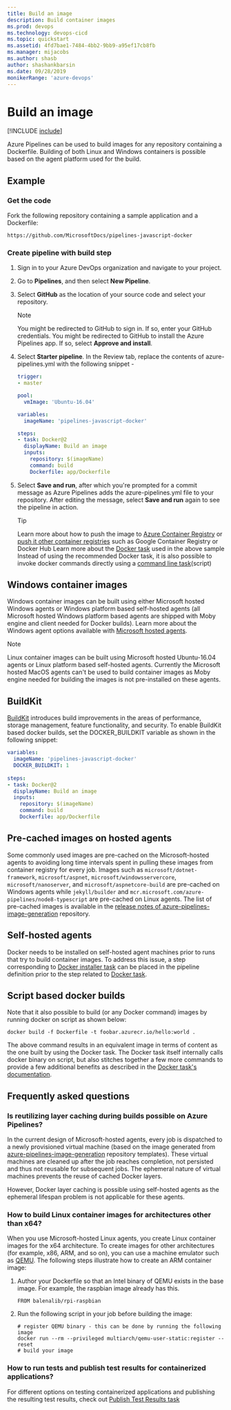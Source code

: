 ```yaml
---
title: Build an image
description: Build container images
ms.prod: devops
ms.technology: devops-cicd
ms.topic: quickstart
ms.assetid: 4fd7bae1-7484-4bb2-9bb9-a95ef17cb8fb
ms.manager: mijacobs
ms.author: shasb
author: shashankbarsin
ms.date: 09/28/2019
monikerRange: 'azure-devops'
---
```


# Build an image

[!INCLUDE [include](../../_shared/version-team-services.md)]

Azure Pipelines can be used to build images for any repository containing a Dockerfile. Building of both Linux and Windows containers is possible based on the agent platform used for the build.

## Example
### Get the code

Fork the following repository containing a sample application and a Dockerfile:

```
https://github.com/MicrosoftDocs/pipelines-javascript-docker
```

### Create pipeline with build step

1. Sign in to your Azure DevOps organization and navigate to your project.
2. Go to **Pipelines**, and then select **New Pipeline**.
3. Select **GitHub** as the location of your source code and select your repository.

   > [!NOTE]
   > You might be redirected to GitHub to sign in. If so, enter your GitHub credentials.
   > You might be redirected to GitHub to install the Azure Pipelines app. If so, select **Approve and install**.

4. Select **Starter pipeline**. In the Review tab, replace the contents of azure-pipelines.yml with the following snippet - 

   ```YAML
   trigger:
   - master
   
   pool:
     vmImage: 'Ubuntu-16.04'
   
   variables:
     imageName: 'pipelines-javascript-docker'
   
   steps:
   - task: Docker@2
     displayName: Build an image
     inputs:
       repository: $(imageName)
       command: build
       Dockerfile: app/Dockerfile
   ```

5. Select **Save and run**, after which you're prompted for a commit message as Azure Pipelines adds the azure-pipelines.yml file to your repository. After editing the message, select **Save and run** again to see the pipeline in action.

   > [!TIP]
   > Learn more about how to push the image to [Azure Container Registry](acr-template.md) or [push it other container registries](./push-image.md) such as Google Container Registry or Docker Hub
   > Learn more about the [Docker task](../../tasks/build/docker.md) used in the above sample
   > Instead of using the recommended Docker task, it is also possible to invoke docker commands directly using a [command line task](../../tasks/utility/command-line.md)(script)

## Windows container images

Windows container images can be built using either Microsoft hosted Windows agents or Windows platform based self-hosted agents (all Microsoft hosted Windows platform based agents are shipped with Moby engine and client needed for Docker builds). Learn more about the Windows agent options available with [Microsoft hosted agents](../../agents/hosted.md).

> [!NOTE]
> Linux container images can be built using Microsoft hosted Ubuntu-16.04 agents or Linux platform based self-hosted agents. Currently the Microsoft hosted MacOS agents can't be used to build container images as Moby engine needed for building the images is not pre-installed on these agents.

## BuildKit

[BuildKit](https://github.com/moby/buildkit) introduces build improvements in the areas of performance, storage management,  feature functionality, and security. To enable BuildKit based docker builds, set the DOCKER_BUILDKIT variable as shown in the following snippet:

```YAML
variables:
  imageName: 'pipelines-javascript-docker'
  DOCKER_BUILDKIT: 1
    
steps:
- task: Docker@2
  displayName: Build an image
  inputs:
    repository: $(imageName)
    command: build
    Dockerfile: app/Dockerfile
```

## Pre-cached images on hosted agents

Some commonly used images are pre-cached on the Microsoft-hosted agents to avoiding long time intervals spent in pulling these images from container registry for every job. Images such as `microsoft/dotnet-framework`, `microsoft/aspnet`, `microsoft/windowsservercore`, `microsoft/nanoserver`, and `microsoft/aspnetcore-build` are pre-cached on Windows agents while `jekyll/builder` and `mcr.microsoft.com/azure-pipelines/node8-typescript` are pre-cached on Linux agents. The list of pre-cached images is available in the [release notes of azure-pipelines-image-generation](https://github.com/microsoft/azure-pipelines-image-generation/releases) repository.

## Self-hosted agents

Docker needs to be installed on self-hosted agent machines prior to runs that try to build container images. To address this issue, a step corresponding to [Docker installer task](../../tasks/tool/docker-installer.md) can be placed in the pipeline definition prior to the step related to [Docker task](../../tasks/build/docker.md).

## Script based docker builds

Note that it also possible to build (or any Docker command) images by running docker on script as shown below: 

```
docker build -f Dockerfile -t foobar.azurecr.io/hello:world .
```

The above command results in an equivalent image in terms of content as the one built by using the Docker task. The Docker task itself internally calls docker binary on script, but also stitches together a few more commands to provide a few additional benefits as described in the [Docker task's documentation](../../tasks/build/docker.md).

## Frequently asked questions

### Is reutilizing layer caching during builds possible on Azure Pipelines?

In the current design of Microsoft-hosted agents, every job is dispatched to a newly provisioned virtual machine (based on the image generated from [azure-pipelines-image-generation](https://github.com/microsoft/azure-pipelines-image-generation) repository templates). These virtual machines are cleaned up after the job reaches completion, not persisted and thus not reusable for subsequent jobs. The ephemeral nature of virtual machines prevents the reuse of cached Docker layers.

However, Docker layer caching is possible using self-hosted agents as the ephemeral lifespan problem is not applicable for these agents.

### How to build Linux container images for architectures other than x64?

When you use Microsoft-hosted Linux agents, you create Linux container images for the x64 architecture. To create images for other architectures (for example, x86, ARM, and so on), you can use a machine emulator such as [QEMU](https://www.qemu.org/). The following steps illustrate how to create an ARM container image:
1. Author your Dockerfile so that an Intel binary of QEMU exists in the base image. For example, the raspbian image already has this.
    ```
    FROM balenalib/rpi-raspbian
    ```
1. Run the following script in your job before building the image:
    ```
    # register QEMU binary - this can be done by running the following image
    docker run --rm --privileged multiarch/qemu-user-static:register --reset
    # build your image
    ```

### How to run tests and publish test results for containerized applications?

For different options on testing containerized applications and publishing the resulting test results, check out [Publish Test Results task](../../tasks/test/publish-test-results.md#docker)

